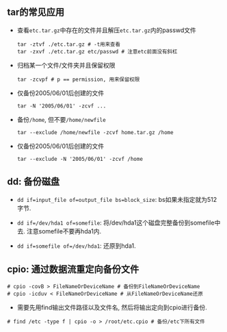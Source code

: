 ## tar的常见应用

* 查看`etc.tar.gz`中存在的文件并且解压`etc.tar.gz`内的passwd文件

  ```
  tar -ztvf ./etc.tar.gz # -t用来查看
  tar -zxvf ./etc.tar.gz etc/passwd # 注意etc前面没有斜杠
  ```
  
* 归档某一个文件/文件夹并且保留权限

  ```
  tar -zcvpf # p == permission, 用来保留权限
  ```
* 仅备份2005/06/01后创建的文件
  ```
  tar -N '2005/06/01' -zcvf ...
  ```
* 备份`/home`, 但不要`/home/newfile`
  ```
  tar --exclude /home/newfile -zcvf home.tar.gz /home
  ```
* 仅备份2005/06/01后创建的文件
  ```
  tar --exclude -N '2005/06/01' -zcvf /home
  ```

## dd: 备份磁盘

* `dd if=input_file of=output_file bs=block_size`: bs如果未指定就为512字节.

* `dd if=/dev/hda1 of=somefile`: 将/dev/hda1这个磁盘完整备份到somefile中去. 注意somefile不要再hda1内.

* `dd if=somefile of=/dev/hda1`: 还原到hda1.

## cpio: 通过数据流重定向备份文件

```
# cpio -covB > FileNameOrDeviceName # 备份到FileNameOrDeviceName
# cpio -icduv < FileNameOrDeviceName # 从FileNameOrDeviceName还原
```

* 需要先用find输出文件路径以及文件名, 然后将输出定向到cpio进行备份.

```
# find /etc -type f | cpio -o > /root/etc.cpio # 备份/etc下所有文件
```



